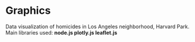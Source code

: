# Graphics

Data visualization of homicides in Los Angeles neighborhood, Harvard Park.
Main libraries used: <strong>node.js plotly.js leaflet.js</strong>
